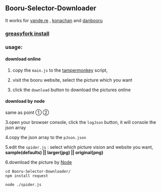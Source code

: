 ## Booru-Selector-Downloader
It works for [yande.re](https://yande.re/) , [konachan](https://konachan.com/) and [danbooru](http://danbooru.donmai.us/)

### [greasyfork install](https://greasyfork.org/zh-CN/scripts/371605-booru-selector-downloader)

### usage:
#### download online
1. copy the ` main.js ` to the  [tampermonkey](http://tampermonkey.net/) script,

2. visit the booru website, select the picture which you want

3. click the ` download ` button to download the pictures online

#### download by node
same as point ① ②

3.open your browser console, click the ` logJson ` button, it will console the json array

4.copy the json array to the ` pJson.json `

5.edit the ` spider.js ` : select which picture vision and website you want, <b>sample(defaults) || larger(jpg) || original(png)</b>

6.download the picture by [Node](https://nodejs.org/)
```shell
cd Booru-Selector-Downloader/
npm install request

node ./spider.js
```